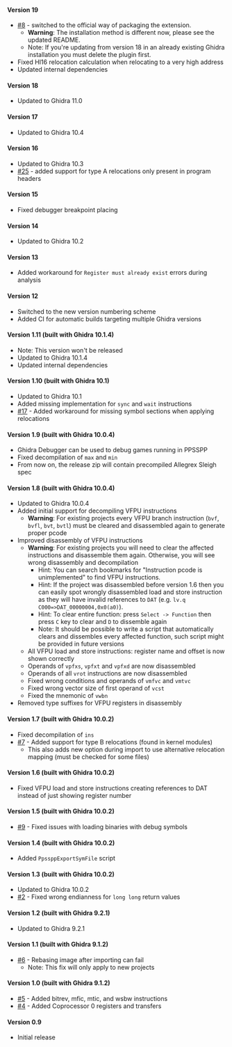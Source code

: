 #### Version 19
- [#8](https://github.com/kotcrab/ghidra-allegrex/issues/8) - switched to the official way of packaging the extension.
  - **Warning**: The installation method is different now, please see the updated README.
  - Note: If you're updating from version 18 in an already existing Ghidra installation you must delete the plugin first.
- Fixed HI16 relocation calculation when relocating to a very high address
- Updated internal dependencies

#### Version 18
- Updated to Ghidra 11.0

#### Version 17
- Updated to Ghidra 10.4

#### Version 16
- Updated to Ghidra 10.3 
- [#25](https://github.com/kotcrab/ghidra-allegrex/issues/25) - added support for type A relocations only present in program headers

#### Version 15
- Fixed debugger breakpoint placing

#### Version 14
- Updated to Ghidra 10.2

#### Version 13
- Added workaround for `Register must already exist` errors during analysis 

#### Version 12
- Switched to the new version numbering scheme
- Added CI for automatic builds targeting multiple Ghidra versions

#### Version 1.11 (built with Ghidra 10.1.4)
- Note: This version won't be released
- Updated to Ghidra 10.1.4
- Updated internal dependencies

#### Version 1.10 (built with Ghidra 10.1)
- Updated to Ghidra 10.1
- Added missing implementation for `sync` and `wait` instructions
- [#17](https://github.com/kotcrab/ghidra-allegrex/issues/17) - Added workaround for missing symbol sections when applying relocations

#### Version 1.9 (built with Ghidra 10.0.4)
- Ghidra Debugger can be used to debug games running in PPSSPP
- Fixed decompilation of `max` and `min`
- From now on, the release zip will contain precompiled Allegrex Sleigh spec

#### Version 1.8 (built with Ghidra 10.0.4)
- Updated to Ghidra 10.0.4
- Added initial support for decompiling VFPU instructions
  - **Warning**: For existing projects every VFPU branch instruction (`bvf`, `bvfl`, `bvt`, `bvtl`) must be cleared and disassembled again 
    to generate proper pcode
- Improved disassembly of VFPU instructions
  - **Warning**: For existing projects you will need to clear the affected instructions and disassemble them again. Otherwise,
    you will see wrong disassembly and decompilation
    - Hint: You can search bookmarks for "Instruction pcode is unimplemented" to find VFPU instructions.
    - Hint: If the project was disassembled before version 1.6 then you can easily spot wrongly disassembled load and store instruction as
      they will have invalid references to `DAT` (e.g. `lv.q C000=>DAT_00000004,0x0(a0)`).
    - Hint: To clear entire function: press `Select -> Function` then press `C` key to clear and `D` to dissemble again
    - Note: It should be possible to write a script that automatically clears and dissembles every affected function, such script might be
    provided in future versions
  - All VFPU load and store instructions: register name and offset is now shown correctly
  - Operands of `vpfxs`, `vpfxt` and `vpfxd` are now disassembled
  - Operands of all `vrot` instructions are now disassembled
  - Fixed wrong conditions and operands of `vmfvc` and `vmtvc`
  - Fixed wrong vector size of first operand of `vcst`
  - Fixed the mnemonic of `vwbn`
- Removed type suffixes for VFPU registers in disassembly

#### Version 1.7 (built with Ghidra 10.0.2)
- Fixed decompilation of `ins`
- [#7](https://github.com/kotcrab/ghidra-allegrex/issues/7) - Added support for type B relocations (found in kernel modules)
  - This also adds new option during import to use alternative relocation mapping (must be checked for some files)

#### Version 1.6 (built with Ghidra 10.0.2)
- Fixed VFPU load and store instructions creating references to DAT instead of just showing register number

#### Version 1.5 (built with Ghidra 10.0.2)
- [#9](https://github.com/kotcrab/ghidra-allegrex/issues/9) - Fixed issues with loading binaries with debug symbols

#### Version 1.4 (built with Ghidra 10.0.2)
- Added `PpssppExportSymFile` script

#### Version 1.3 (built with Ghidra 10.0.2)
- Updated to Ghidra 10.0.2
- [#2](https://github.com/kotcrab/ghidra-allegrex/issues/2) - Fixed wrong endianness for `long long` return values

#### Version 1.2 (built with Ghidra 9.2.1)
- Updated to Ghidra 9.2.1

#### Version 1.1 (built with Ghidra 9.1.2)
- [#6](https://github.com/kotcrab/ghidra-allegrex/issues/6) - Rebasing image after importing can fail
  - Note: This fix will only apply to new projects

#### Version 1.0 (built with Ghidra 9.1.2)
- [#5](https://github.com/kotcrab/ghidra-allegrex/pull/5) - Added bitrev, mfic, mtic, and wsbw instructions
- [#4](https://github.com/kotcrab/ghidra-allegrex/pull/4) - Added Coprocessor 0 registers and transfers

#### Version 0.9
- Initial release

